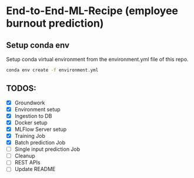 # End-to-End-ML-Recipe (employee burnout prediction)

## Setup conda env
Setup conda virtual environment from the environment.yml file of this repo.
```bash
conda env create -f environment.yml
```

## TODOS:
- [x] Groundwork
- [x] Environment setup
- [x] Ingestion to DB
- [x] Docker setup
- [x] MLFlow Server setup
- [x] Training Job
- [x] Batch prediction Job
- [ ] Single input prediction Job
- [ ] Cleanup
- [ ] REST APIs
- [ ] Update README
